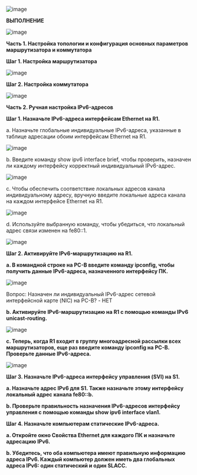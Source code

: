 ![image](https://github.com/user-attachments/assets/72be1e13-1dc1-4f4d-b10a-6dbe60a9aaa4)


**ВЫПОЛНЕНИЕ**

![image](https://github.com/user-attachments/assets/58b6bb5e-8d9a-4e38-a0e7-97d71641323e)


**Часть 1. Настройка топологии и конфигурация основных параметров маршрутизатора и коммутатора**

**Шаг 1. Настройка маршрутизатора**

![image](https://github.com/user-attachments/assets/171fdcad-8db1-426f-a5f1-14f4ce027870)


**Шаг 2. Настройка коммутатора**

![image](https://github.com/user-attachments/assets/5ec67528-df98-4f78-8a42-0c55e14c38e3)


**Часть 2. Ручная настройка IPv6-адресов**

**Шаг 1. Назначьте IPv6-адреса интерфейсам Ethernet на R1.**

a.	Назначьте глобальные индивидуальные IPv6-адреса, указанные в таблице адресации обоим интерфейсам Ethernet на R1.

![image](https://github.com/user-attachments/assets/615fb146-b8dc-410d-aefb-3fb5d185fd7e)


b.	Введите команду show ipv6 interface brief, чтобы проверить, назначен ли каждому интерфейсу корректный индивидуальный IPv6-адрес.

![image](https://github.com/user-attachments/assets/86a75773-6050-410c-9070-fbcffe8b0908)


c.	Чтобы обеспечить соответствие локальных адресов канала индивидуальному адресу, вручную введите локальные адреса канала на каждом интерфейсе Ethernet на R1.

![image](https://github.com/user-attachments/assets/fc0b354b-f0d0-49ff-b244-ccd15a3eda23)


d.	Используйте выбранную команду, чтобы убедиться, что локальный адрес связи изменен на fe80::1.  

![image](https://github.com/user-attachments/assets/4b6437b3-8bae-4064-931a-555ace11ad9f)


**Шаг 2. Активируйте IPv6-маршрутизацию на R1.**

**a.	В командной строке на PC-B введите команду ipconfig, чтобы получить данные IPv6-адреса, назначенного интерфейсу ПК.**

![image](https://github.com/user-attachments/assets/b7458881-9bca-48b1-93e8-4d4341abc3cb)

Вопрос:
Назначен ли индивидуальный IPv6-адрес сетевой интерфейсной карте (NIC) на PC-B? - НЕТ

**b.	Активируйте IPv6-маршрутизацию на R1 с помощью команды IPv6 unicast-routing.**

![image](https://github.com/user-attachments/assets/f5223eb4-071f-4ef1-b8db-f27bf98f7ddd)

**c.	Теперь, когда R1 входит в группу многоадресной рассылки всех маршрутизаторов, еще раз введите команду ipconfig на PC-B. Проверьте данные IPv6-адреса.**

![image](https://github.com/user-attachments/assets/ab9fbaf1-a086-4748-b68d-405f21998b6b)

**Шаг 3. Назначьте IPv6-адреса интерфейсу управления (SVI) на S1.**

**a.	Назначьте адрес IPv6 для S1. Также назначьте этому интерфейсу локальный адрес канала fe80::b.**



**b.	Проверьте правильность назначения IPv6-адресов интерфейсу управления с помощью команды show ipv6 interface vlan1.**


**Шаг 4. Назначьте компьютерам статические IPv6-адреса.**

**a.	Откройте окно Свойства Ethernet для каждого ПК и назначьте адресацию IPv6.**



**b.	Убедитесь, что оба компьютера имеют правильную информацию адреса IPv6. Каждый компьютер должен иметь два глобальных адреса IPv6: один статический и один SLACC.**






